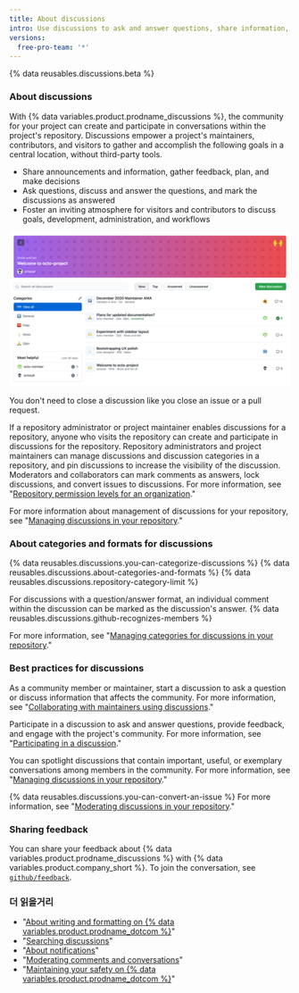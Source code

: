 ```yaml
---
title: About discussions
intro: Use discussions to ask and answer questions, share information, make announcements, and conduct or participate in a conversation about a project on {% data variables.product.product_name %}.
versions:
  free-pro-team: '*'
---
```


{% data reusables.discussions.beta %}

### About discussions

With {% data variables.product.prodname_discussions %}, the community for your project can create and participate in conversations within the project's repository. Discussions empower a project's maintainers, contributors, and visitors to gather and accomplish the following goals in a central location, without third-party tools.

- Share announcements and information, gather feedback, plan, and make decisions
- Ask questions, discuss and answer the questions, and mark the discussions as answered
- Foster an inviting atmosphere for visitors and contributors to discuss goals, development, administration, and workflows

![Discussions tab for a repository](/assets/images/help/discussions/hero.png)

You don't need to close a discussion like you close an issue or a pull request.

If a repository administrator or project maintainer enables discussions for a repository, anyone who visits the repository can create and participate in discussions for the repository. Repository administrators and project maintainers can manage discussions and discussion categories in a repository, and pin discussions to increase the visibility of the discussion. Moderators and collaborators can mark comments as answers, lock discussions, and convert issues to discussions. For more information, see "[Repository permission levels for an organization](/organizations/managing-access-to-your-organizations-repositories/repository-permission-levels-for-an-organization)."

For more information about management of discussions for your repository, see "[Managing discussions in your repository](/discussions/managing-discussions-for-your-community/managing-discussions-in-your-repository)."

### About categories and formats for discussions

{% data reusables.discussions.you-can-categorize-discussions %} {% data reusables.discussions.about-categories-and-formats %} {% data reusables.discussions.repository-category-limit %}

For discussions with a question/answer format, an individual comment within the discussion can be marked as the discussion's answer. {% data reusables.discussions.github-recognizes-members %}

For more information, see "[Managing categories for discussions in your repository](/discussions/managing-discussions-for-your-community/managing-categories-for-discussions-in-your-repository)."

### Best practices for discussions

As a community member or maintainer, start a discussion to ask a question or discuss information that affects the community. For more information, see "[Collaborating with maintainers using discussions](/discussions/collaborating-with-your-community-using-discussions/collaborating-with-maintainers-using-discussions)."

Participate in a discussion to ask and answer questions, provide feedback, and engage with the project's community. For more information, see "[Participating in a discussion](/discussions/collaborating-with-your-community-using-discussions/participating-in-a-discussion)."

You can spotlight discussions that contain important, useful, or exemplary conversations among members in the community. For more information, see "[Managing discussions in your repository](/discussions/managing-discussions-for-your-community/managing-discussions-in-your-repository#pinning-a-discussion)."

{% data reusables.discussions.you-can-convert-an-issue %} For more information, see "[Moderating discussions in your repository](/discussions/managing-discussions-for-your-community/moderating-discussions#converting-an-issue-to-a-discussion)."

### Sharing feedback

You can share your feedback about {% data variables.product.prodname_discussions %} with {% data variables.product.company_short %}. To join the conversation, see [`github/feedback`](https://github.com/github/feedback/discussions?discussions_q=category%3A%22Discussions+Feedback%22).

### 더 읽을거리

- "[About writing and formatting on {% data variables.product.prodname_dotcom %}](/github/writing-on-github/about-writing-and-formatting-on-github)"
- "[Searching discussions](/github/searching-for-information-on-github/searching-discussions)"
- "[About notifications](/github/managing-subscriptions-and-notifications-on-github/about-notifications)"
- "[Moderating comments and conversations](/communities/moderating-comments-and-conversations)"
- "[Maintaining your safety on {% data variables.product.prodname_dotcom %}](/communities/maintaining-your-safety-on-github)"

